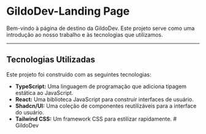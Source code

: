 # GildoDev-Landing Page

Bem-vindo à página de destino da GildoDev. Este projeto serve como uma introdução ao nosso trabalho e às tecnologias que utilizamos.

---

## Tecnologias Utilizadas

Este projeto foi construído com as seguintes tecnologias:

* **TypeScript:** Uma linguagem de programação que adiciona tipagem estática ao JavaScript.
* **React:** Uma biblioteca JavaScript para construir interfaces de usuário.
* **Shadcn/UI:** Uma coleção de componentes reutilizáveis para a interface do usuário.
* **Tailwind CSS:** Um framework CSS para estilizar rapidamente.
#   G i l d o D e v  
 